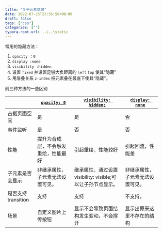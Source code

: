 ```yaml
---
title: "关于元素隐藏"
date: 2022-07-25T23:56:58+08:00
draft: false
tags: ["css"]
categories: [""]
typora-root-url: ..\..\static
---
```


常用的隐藏方法：

1. `opacity ：0`
2. `display :none`
3. `visibility :hidden`
4. 设置 `fixed` 并设置足够大负距离的 `left` `top` 使其“隐藏”
5. 用层叠关系 `z-index` 把元素叠在最底下使其“隐藏”。

前三种方法的一些区别

|                    | [`opacity: 0`](https://developer.mozilla.org/en-US/docs/Web/CSS/opacity) | [`visibility: hidden;`](https://developer.mozilla.org/en-US/docs/Web/CSS/visibility) | [`display: none`](https://developer.mozilla.org/en-US/docs/Web/CSS/display) |
| ------------------ | ------------------------------------------------------------ | ------------------------------------------------------------ | ------------------------------------------------------------ |
| 占据页面空间       | 是                                                           | 是                                                           | 否                                                           |
| 事件监听           | 是                                                           | 否                                                           | 否                                                           |
| 性能               | 提升为合成层，不会触发重绘，性能最好                         | 引起重绘，性能较好                                           | 引起回流，性能差                                             |
| 子元素是否会显示   | 非继承属性，子元素无法设置可见。                             | 继承属性，通过设置visibility: visible;可以让子孙节点显示。   | 非继承属性，子元素无法设置可见。                             |
| 是否支持transition | 支持                                                         | 支持                                                         | 不支持。                                                     |
| 场景               | 自定义图片上传按钮                                           | 显示不会导致页面结构发生变动，不会撑开                       | 显示出原来这里不存在的结构                                   |

